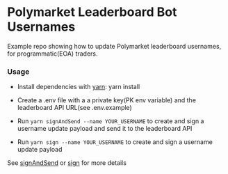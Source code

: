 # Polymarket Leaderboard Bot Usernames

Example repo showing how to update Polymarket leaderboard usernames, for programmatic(EOA) traders.

### Usage

- Install dependencies with [yarn](https://yarnpkg.com/): yarn install

- Create a .env file with a a private key(PK env variable) and the leaderboard API URL(see .env.example)

- Run `yarn signAndSend --name YOUR_USERNAME` to create and sign a username update payload and send it to the leaderboard API

- Run `yarn sign --name YOUR_USERNAME` to create and sign a username update payload



See [signAndSend](./src/signAndSend.ts) or [sign](./src/sign.ts) for more details
